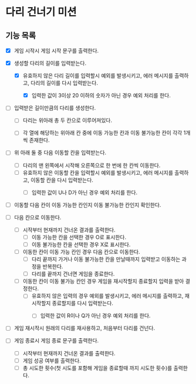 # 다리 건너기 미션

## 기능 목록

- [x] 게임 시작시 게임 시작 문구를 출력한다.


- [x] 생성할 다리의 길이를 입력받는다.
    - [x] 유효하지 않은 다리 길이를 입력할시 예외를 발생시키고, 에러 메시지를 출력하고, 다리의 길이를 다시 입력받는다.
        - [x] 입력한 값이 3이상 20 이하의 숫자가 아닌 경우 예외 처리를 한다.


- [ ] 입력받은 길이만큼의 다리를 생성한다.
    - [ ] 다리는 위아래 총 두 칸으로 이루어져있다.
    - [ ] 각 열에 해당하는 위아래 칸 중에 이동 가능한 칸과 이동 불가능한 칸이 각각 1개씩 존재한다.


- [ ] 위 아래 둘 중 다음 이동할 칸을 입력받는다.
    - [ ] 다리의 맨 왼쪽에서 시작해 오른쪽으로 한 번에 한 칸씩 이동한다.
    - [ ] 유효하지 않은 이동할 칸을 입력할시 예외를 발생시키고, 에러 메시지를 출력하고, 이동할 칸을 다시 입력받는다.
        - [ ] 입력한 값이 U나 D가 아닌 경우 예외 처리를 한다.


- [ ] 이동할 다음 칸이 이동 가능한 칸인지 이동 불가능한 칸인지 확인한다.


- [ ] 다음 칸으로 이동한다.
    - [ ] 시작부터 현재까지 건너온 결과를 출력한다.
        - [ ] 이동 가능한 칸을 선택한 경우 O로 표시한다.
        - [ ] 이동 불가능한 칸을 선택한 경우 X로 표시한다.
    - [ ] 이동한 칸이 이동 가능 칸인 경우 다음 칸으로 이동한다.
        - [ ] 다리 끝까지 가거나 이동 불가능한 칸을 만날때까지 입력받고 이동하는 과정을 반복한다.
        - [ ] 다리를 끝까지 건너면 게임을 종료한다.
    - [ ] 이동한 칸이 이동 불가능 칸인 경우 게임을 재시작할지 종료할지 입력을 받아 결정한다.
        - [ ] 유효하지 않은 입력의 경우 예외를 발생시키고, 에러 메시지를 출력하고, 재시작할지 종료할지를 다시 입력받는다.
            - [ ] 입력한 값이 R이나 Q가 아닌 경우 예외 처리를 한다.


- [ ] 게임 재시작시 원래의 다리를 재사용하고, 처음부터 다리를 건넌다.


- [ ] 게임 종료시 게임 종료 문구를 출력한다.
    - [ ] 시작부터 현재까지 건너온 결과를 출력한다.
    - [ ] 게임 성공 여부를 출력한다.
    - [ ] 총 시도한 횟수(첫 시도를 포함해 게임을 종료할때 까지 시도한 횟수)를 출력한다.